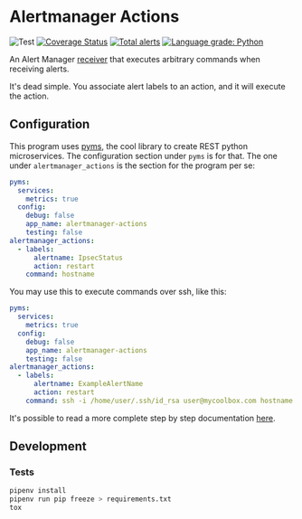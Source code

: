 # Alertmanager Actions

![Test](https://github.com/little-angry-clouds/alertmanager-actions/workflows/Test%20and%20build%20docker/badge.svg)
[![Coverage
Status](https://coveralls.io/repos/github/little-angry-clouds/alertmanager-actions/badge.svg?branch=master)](https://coveralls.io/github/little-angry-clouds/alertmanager-actions?branch=master)
[![Total
alerts](https://img.shields.io/lgtm/alerts/g/little-angry-clouds/alertmanager-actions.svg?logo=lgtm&logoWidth=18)](https://lgtm.com/projects/g/little-angry-clouds/alertmanager-actions/alerts/)
[![Language grade:
Python](https://img.shields.io/lgtm/grade/python/g/little-angry-clouds/alertmanager-actions.svg?logo=lgtm&logoWidth=18)](https://lgtm.com/projects/g/little-angry-clouds/alertmanager-actions/context:python)

An Alert Manager
[receiver](https://prometheus.io/docs/alerting/configuration/#receiver) that
executes arbitrary commands when receiving alerts.

It's dead simple. You associate alert labels to an action, and it will execute
the action.

## Configuration
This program uses [pyms](https://github.com/python-microservices/pyms), the cool
library to create REST python microservices. The configuration section under
`pyms` is for that. The one under `alertmanager_actions` is the section for the
program per se:

``` yaml
pyms:
  services:
    metrics: true
  config:
    debug: false
    app_name: alertmanager-actions
    testing: false
alertmanager_actions:
  - labels:
      alertname: IpsecStatus
      action: restart
    command: hostname
```

You may use this to execute commands over ssh, like this:

``` yaml
pyms:
  services:
    metrics: true
  config:
    debug: false
    app_name: alertmanager-actions
    testing: false
alertmanager_actions:
  - labels:
      alertname: ExampleAlertName
      action: restart
    command: ssh -i /home/user/.ssh/id_rsa user@mycoolbox.com hostname
```

It's possible to read a more complete step by step documentation
[here](./docs/configuration.md).

## Development
### Tests

``` bash
pipenv install
pipenv run pip freeze > requirements.txt
tox
```
